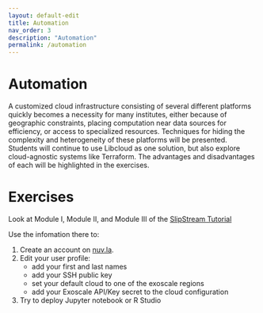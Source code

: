 ```yaml
---
layout: default-edit
title: Automation
nav_order: 3
description: "Automation"
permalink: /automation
---
```


# Automation

A customized cloud infrastructure consisting of several different
platforms quickly becomes a necessity for many institutes, either
because of geographic constraints, placing computation near data
sources for efficiency, or access to specialized resources. Techniques
for hiding the complexity and heterogeneity of these platforms will be
presented.  Students will continue to use Libcloud as one solution,
but also explore cloud-agnostic systems like Terraform.  The
advantages and disadvantages of each will be highlighted in the
exercises.

# Exercises

Look at Module I, Module II, and Module III of the [SlipStream
Tutorial](http://ssdocs.sixsq.com/en/latest/tutorials/ss/index.html)

Use the infomation there to:

 1. Create an account on [nuv.la](https://nuv.la).
 1. Edit your user profile:
    - add your first and last names
    - add your SSH public key
    - set your default cloud to one of the exoscale regions
    - add your Exoscale API/Key secret to the cloud configuration
 1. Try to deploy Jupyter notebook or R Studio


